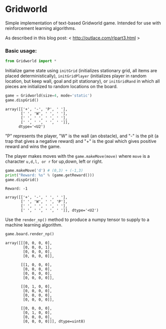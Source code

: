 # Gridworld
Simple implementation of text-based Gridworld game. Intended for use with reinforcement learning algorithms.

As described in this blog post: < http://outlace.com/rlpart3.html >



### Basic usage:

```python
from Gridworld import *
```

Initialize game state using `initGrid` (initializes stationary grid, all items are placed deterministically), `initGridPlayer` (initializes player in random location, but keep wall, goal and pit stationary), or `initGridRand` in which all pieces are initialized to random locations on the board.


```python
game = Gridworld(size=4, mode='static')
game.dispGrid()
```




    array([['+', '-', 'P', ' '],
           [' ', 'W', ' ', ' '],
           [' ', ' ', ' ', ' '],
           [' ', ' ', ' ', ' ']],
          dtype='<U2')



"P" represents the player, "W" is the wall (an obstacle), and "-" is the pit (a trap that gives a negative reward) and "+" is the goal which gives positive reward and wins the game.

The player makes moves with the `game.makeMove(move)` where  `move` is a character `u,d,l, or r` for up,down, left or right.


```python
game.makeMove('d') # (0,3) + (-1,3)
print("Reward: %s" % (game.getReward()))
game.dispGrid()
```

```
Reward: -1

array([['+', '-', ' ', ' '],
       [' ', 'W', ' ', 'P'],
       [' ', ' ', ' ', ' '],
       [' ', ' ', ' ', ' ']], dtype='<U2')
```

Use the `render_np()` method to produce a numpy tensor to supply to a machine learning algorithm.
```python
game.board.render_np()
```

```
array([[[0, 0, 0, 0],
        [0, 0, 0, 1],
        [0, 0, 0, 0],
        [0, 0, 0, 0]],

       [[1, 0, 0, 0],
        [0, 0, 0, 0],
        [0, 0, 0, 0],
        [0, 0, 0, 0]],

       [[0, 1, 0, 0],
        [0, 0, 0, 0],
        [0, 0, 0, 0],
        [0, 0, 0, 0]],

       [[0, 0, 0, 0],
        [0, 1, 0, 0],
        [0, 0, 0, 0],
        [0, 0, 0, 0]]], dtype=uint8)

```
